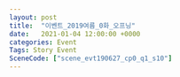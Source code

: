 ```yaml
---
layout: post
title:  "이벤트_2019여름_0화_오프닝"
date:   2021-01-04 12:00:00 +0000
categories: Event
Tags: Story Event
SceneCode: ["scene_evt190627_cp0_q1_s10"]
---
```

